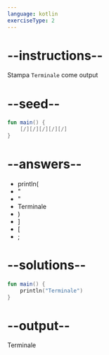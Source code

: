```yaml
---
language: kotlin
exerciseType: 2
---
```


# --instructions--

Stampa `Terminale` come output

# --seed--

```kotlin
fun main() {
    [/][/][/][/][/]
}
```

# --answers--

- println(
- "
- "
- Terminale
- )
- ]
- [
- ;

# --solutions--

```kotlin
fun main() {
    println("Terminale")
}
```

# --output--

Terminale
